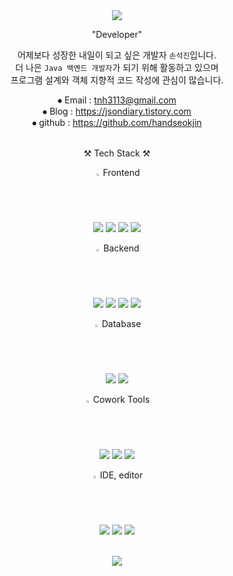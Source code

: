 <div align="center">
  <img src="https://capsule-render.vercel.app/api?type=waving&color=auto&height=150&section=header&text=Son%20Seokjin&fontSize=50" /><br/>
  
  "Developer"
  
  어제보다 성장한 내일이 되고 싶은 개발자 `손석진`입니다. <br/>
  더 나은 `Java 백엔드 개발자`가 되기 위해 활동하고 있으며 <br/>
  프로그램 설계와 객체 지향적 코드 작성에 관심이 많습니다.

  ⦁ Email : tnh3113@gmail.com <br/>
  ⦁ Blog : https://jsondiary.tistory.com <br/>
  ⦁ github : https://github.com/handseokjin <br/>
  <br/>

    
  ⚒️ Tech Stack ⚒️
  
  <img src="https://raw.githubusercontent.com/Tarikul-Islam-Anik/Animated-Fluent-Emojis/master/Emojis/Travel%20and%20places/Fire.png" alt="Fire" width="2%" style="max-width: 100%;"> Frontend <br/>
  <img src="https://img.shields.io/badge/HTML5-E34F26?style=flat&logo=HTML5&logoColor=white" />
  <img src="https://img.shields.io/badge/CSS3-1572B6?style=flat&logo=CSS3&logoColor=white" />
  <img src="https://img.shields.io/badge/JavaScript-F7DF1E?style=flat&logo=JavaScript&logoColor=white" /> 
  <img src="https://img.shields.io/badge/React-61DAFB?style=flat&logo=react&logoColor=white" /> 
  <br/>

  <img src="https://raw.githubusercontent.com/Tarikul-Islam-Anik/Animated-Fluent-Emojis/master/Emojis/Travel%20and%20places/Fire.png" alt="Fire" width="2%" style="max-width: 100%;"> Backend <br/>
  <img src="https://img.shields.io/badge/Java-007396?style=flat&logo=Java&logoColor=white"> 
  <img src="https://img.shields.io/badge/Spring-6DB33F?style=flat&logo=Spring&logoColor=white" />
  <img src="https://img.shields.io/badge/Spring Boot-6DB33F?style=flat&logo=Spring Boot&logoColor=white" />
  <img src="https://img.shields.io/badge/Spring Security-6DB33F?style=flat&logo=Spring Security&logoColor=white" />
  <br/>

  <img src="https://raw.githubusercontent.com/Tarikul-Islam-Anik/Animated-Fluent-Emojis/master/Emojis/Travel%20and%20places/Fire.png" alt="Fire" width="2%" style="max-width: 100%;"> Database <br/>
  <img src="https://img.shields.io/badge/MySQL-4479A1?style=flat&logo=MySQL&logoColor=white" />
  <img src="https://img.shields.io/badge/Oracle-F80000?style=flat&logo=Oracle&logoColor=white" />
  <br/>
  
  <img src="https://raw.githubusercontent.com/Tarikul-Islam-Anik/Animated-Fluent-Emojis/master/Emojis/Travel%20and%20places/Fire.png" alt="Fire" width="2%" style="max-width: 100%;"> Cowork Tools <br/>
  <img src="https://img.shields.io/badge/Github-181717?style=flat&logo=Github&logoColor=white" />
  <img src="https://img.shields.io/badge/Slack-4A154B?style=flat&logo=Slack&logoColor=white" />
  <img src="https://img.shields.io/badge/Notion-000000?style=flat&logo=Notion&logoColor=white" />
  <br/>
  
  <img src="https://raw.githubusercontent.com/Tarikul-Islam-Anik/Animated-Fluent-Emojis/master/Emojis/Travel%20and%20places/Fire.png" alt="Fire" width="2%" style="max-width: 100%;"> IDE, editor <br/>
  <img src="https://img.shields.io/badge/IntelliJ-000000?style=flat&logo=intellijidea&logoColor=white" />
  <img src="https://img.shields.io/badge/Android Studio-3DDC84?style=flat&logo=android&logoColor=white" />
  <img src="https://img.shields.io/badge/VS Code-007ACC?style=flat&logo=visualstudiocode&logoColor=white" />
  
  <br/>
  
  <img src="https://capsule-render.vercel.app/api?type=waving&color=auto&height=150&section=footer" />
</div>
<!-- 
<img src="https://github-readme-stats.vercel.app/api/top-langs/?username=handseokjin&layout=compact"><br><br>
-->

<!-- 
**SeokjinSon/SeokjinSon** is a ✨ _special_ ✨ repository because its `README.md` (this file) appears on your GitHub profile.
[![Jasper's GitHub stats](https://github-readme-stats.vercel.app/api?username=SeokjinSon&show_icons=true&theme=dracula )](https://github.com/anuraghazra/github-readme-stats)

Here are some ideas to get you started:
f
- 🔭 I’m currently working on ...
- 🌱 I’m currently learning ...
- 👯 I’m looking to collaborate on ...
- 🤔 I’m looking for help with ...
- 💬 Ask me about ...
- 📫 How to reach me: ...
- 😄 Pronouns: ...
- ⚡ Fun fact: ...
-->


